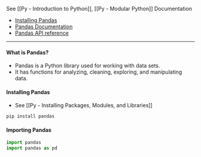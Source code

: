 See [[Py - Introduction to Python]], [[Py - Modular Python]]
Documentation
* [Installing Pandas](https://pandas.pydata.org/docs/getting_started/install.html)
* [Pandas Documentation](https://pandas.pydata.org/docs/)
* [Pandas API reference](https://pandas.pydata.org/docs/reference/index.html)

---
#### What is Pandas?
* Pandas is a Python library used for working with data sets.
* It has functions for analyzing, cleaning, exploring, and manipulating data.

#### Installing Pandas
* See [[Py - Installing Packages, Modules, and Libraries]]
```bash
pip install pandas
```

#### Importing Pandas
```python
import pandas
import pandas as pd
```
